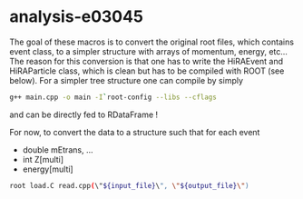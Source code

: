 # analysis-e03045

The goal of these macros is to convert the original root files, which contains event class, to a simpler structure with arrays of momentum, energy, etc... The reason for this conversion is that one has to write the HiRAEvent and HiRAParticle class, which is clean but has to be compiled with ROOT (see below). For a simpler tree structure one can compile by simply
```bash
g++ main.cpp -o main -I`root-config --libs --cflags
```
and can be directly fed to RDataFrame !

For now, to convert the data to a structure such that for each event
- double mEtrans, ...
- int Z[multi]
- energy[multi]

```bash
root load.C read.cpp(\"${input_file}\", \"${output_file}\")
```